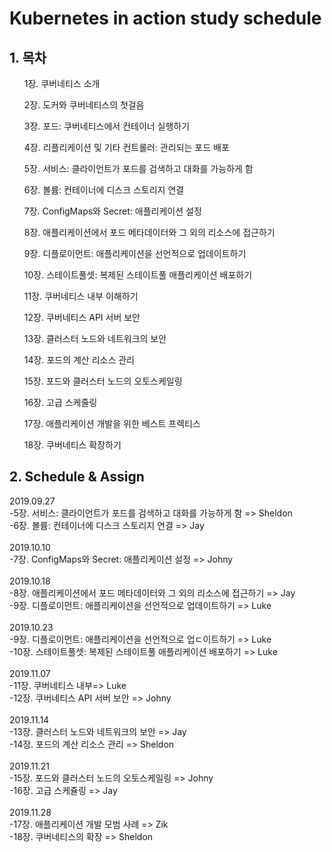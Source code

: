 # Kubernetes in action study schedule
## 1. 목차
<ol>1장. 쿠버네티스 소개</ol>
<ol>2장. 도커와 쿠버네티스의 첫걸음</ol>
<ol>3장. 포드: 쿠버네티스에서 컨테이너 실행하기</ol>
<ol>4장. 리플리케이션 및 기타 컨트롤러: 관리되는 포드 배포</ol>
<ol>5장. 서비스: 클라이언트가 포드를 검색하고 대화를 가능하게 함</ol>
<ol>6장. 볼륨: 컨테이너에 디스크 스토리지 연결</ol>
<ol>7장. ConfigMaps와 Secret: 애플리케이션 설정</ol>
<ol>8장. 애플리케이션에서 포드 메타데이터와 그 외의 리소스에 접근하기</ol>
<ol>9장. 디플로이먼트: 애플리케이션을 선언적으로 업데이트하기</ol>
<ol>10장. 스테이트풀셋: 복제된 스테이트풀 애플리케이션 배포하기</ol>
<ol>11장. 쿠버네티스 내부 이해하기</ol>
<ol>12장. 쿠버네티스 API 서버 보안</ol>
<ol>13장. 클러스터 노드와 네트워크의 보안</ol>
<ol>14장. 포드의 계산 리소스 관리</ol>
<ol>15장. 포드와 클러스터 노드의 오토스케일링</ol>
<ol>16장. 고급 스케줄링</ol>
<ol>17장. 애플리케이션 개발을 위한 베스트 프렉티스</ol>
<ol>18장. 쿠버네티스 확장하기</ol>
</ol>

## 2. Schedule & Assign
2019.09.27</br>
-5장. 서비스: 클라이언트가 포드를 검색하고 대화를 가능하게 함 => Sheldon</br>
-6장. 볼륨: 컨테이너에 디스크 스토리지 연결 => Jay</br>
</br>
2019.10.10</br>
-7장. ConfigMaps와 Secret: 애플리케이션 설정 => Johny</br>
</br>
2019.10.18</br>
-8장. 애플리케이션에서 포드 메타데이터와 그 외의 리소스에 접근하기 => Jay</br>
-9장. 디플로이먼트: 애플리케이션을 선언적으로 업데이트하기 => Luke</br>
</br>
2019.10.23</br>
-9장. 디플로이먼트: 애플리케이션을 선언적으로 업ㄷ이트하기 => Luke</br>
-10장. 스테이트풀셋: 복제된 스테이트풀 애플리케이션 배포하기 => Luke</br>
</br>
2019.11.07</br>
-11장. 쿠버네티스 내부=> Luke</br>
-12장. 쿠버네티스 API 서버 보안 => Johny</br>
</br>
2019.11.14</br>
-13장. 클러스터 노드와 네트워크의 보안 => Jay</br>
-14장. 포드의 계산 리소스 관리 => Sheldon</br>
</br>
2019.11.21</br>
-15장. 포드와 클러스터 노드의 오토스케일링 => Johny</br>
-16장. 고급 스케쥴링 => Jay</br>
</br>
2019.11.28</br>
-17장. 애플리케이션 개발 모범 사례 => Zik</br>
-18장. 쿠버네티스의 확장 => Sheldon</br>
